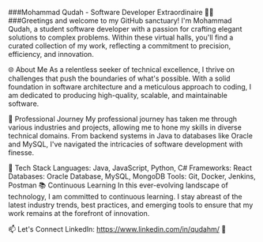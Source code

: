 ###Mohammad Qudah - Software Developer Extraordinaire 👨‍💻
###Greetings and welcome to my GitHub sanctuary! I'm Mohammad Qudah, a student software developer with a passion for crafting elegant solutions to complex problems. Within these virtual halls, you'll find a curated collection of my work, reflecting a commitment to precision, efficiency, and innovation.

🌐 About Me
As a relentless seeker of technical excellence, I thrive on challenges that push the boundaries of what's possible. With a solid foundation in software architecture and a meticulous approach to coding, I am dedicated to producing high-quality, scalable, and maintainable software.

💼 Professional Journey
My professional journey has taken me through various industries and projects, allowing me to hone my skills in diverse technical domains. From backend systems in Java to databases like Oracle and MySQL, I've navigated the intricacies of software development with finesse.

🔧 Tech Stack
Languages: Java, JavaScript, Python, C#
Frameworks: React
Databases: Oracle Database, MySQL, MongoDB
Tools: Git, Docker, Jenkins, Postman
📚 Continuous Learning
In this ever-evolving landscape of technology, I am committed to continuous learning. I stay abreast of the latest industry trends, best practices, and emerging tools to ensure that my work remains at the forefront of innovation.

📫 Let's Connect
LinkedIn: https://www.linkedin.com/in/qudahm/ 👔

<!--
**QudahM/QudahM** is a ✨ _special_ ✨ repository because its `README.md` (this file) appears on your GitHub profile.

Here are some ideas to get you started:

- 🔭 I’m currently working on ...
- 🌱 I’m currently learning ...
- 👯 I’m looking to collaborate on ...
- 🤔 I’m looking for help with ...
- 💬 Ask me about ...
- 📫 How to reach me: ...
- 😄 Pronouns: ...
- ⚡ Fun fact: ...
-->

